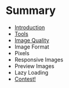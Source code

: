 # Summary

* [Introduction](README.md)
* [Tools](tools.md)
* [Image Quality](image-quality.md)
* Image Format
* Pixels
* Responsive Images
* Preview Images
* Lazy Loading
* [Contest!](contest.md)


